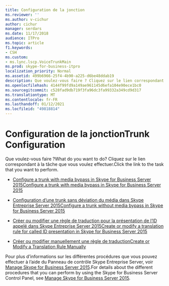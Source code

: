 ```yaml
---
title: Configuration de la jonction
ms.reviewer: ''
ms.author: v-cichur
author: cichur
manager: serdars
ms.date: 11/17/2018
audience: ITPro
ms.topic: article
f1.keywords:
- CSH
ms.custom:
- ms.lync.lscp.VoiceTrunkMain
ms.prod: skype-for-business-itpro
localization_priority: Normal
ms.assetid: 499b6966-25f4-4b90-a225-d6be48ddab19
description: Que voulez-vous faire ? Cliquez sur le lien correspondant à la tâche que vous voulez effectuer.
ms.openlocfilehash: 4144f99fd9a149ae961145d6efa104e90ece1bc0
ms.sourcegitcommit: c528fad9db719f3fa96dc3fa99332a349cd9d317
ms.translationtype: MT
ms.contentlocale: fr-FR
ms.lasthandoff: 01/12/2021
ms.locfileid: "49818814"
---
```

# <a name="trunk-configuration"></a><span data-ttu-id="5e93c-104">Configuration de la jonction</span><span class="sxs-lookup"><span data-stu-id="5e93c-104">Trunk Configuration</span></span>

<span data-ttu-id="5e93c-105">Que voulez-vous faire ?</span><span class="sxs-lookup"><span data-stu-id="5e93c-105">What do you want to do?</span></span> <span data-ttu-id="5e93c-106">Cliquez sur le lien correspondant à la tâche que vous voulez effectuer.</span><span class="sxs-lookup"><span data-stu-id="5e93c-106">Click the link to the task that you want to perform.</span></span>

- [<span data-ttu-id="5e93c-107">Configure a trunk with media bypass in Skype for Business Server 2015</span><span class="sxs-lookup"><span data-stu-id="5e93c-107">Configure a trunk with media bypass in Skype for Business Server 2015</span></span>](../../deploy/deploy-enterprise-voice/configure-trunk-with-media-bypass.md)

- [<span data-ttu-id="5e93c-108">Configuration d’une trunk sans déviation du média dans Skype Entreprise Server 2015</span><span class="sxs-lookup"><span data-stu-id="5e93c-108">Configure a trunk without media bypass in Skype for Business Server 2015</span></span>](../../deploy/deploy-enterprise-voice/configure-trunk-without-media-bypass.md)

- [<span data-ttu-id="5e93c-109">Créer ou modifier une règle de traduction pour la présentation de l’ID appelé dans Skype Entreprise Server 2015</span><span class="sxs-lookup"><span data-stu-id="5e93c-109">Create or modify a translation rule for called ID presentation in Skype for Business Server 2015</span></span>](../../deploy/deploy-enterprise-voice/called-id-presentation-rules.md)

- [<span data-ttu-id="5e93c-110">Créer ou modifier manuellement une règle de traduction</span><span class="sxs-lookup"><span data-stu-id="5e93c-110">Create or Modify a Translation Rule Manually</span></span>](https://technet.microsoft.com/library/049d1db3-af58-48c5-be89-52e1d068a4bd.aspx)

<span data-ttu-id="5e93c-111">Pour plus d’informations sur les différentes procédures que vous pouvez effectuer à l’aide du Panneau de contrôle Skype Entreprise Server, voir [Manage Skype for Business Server 2015](../../manage/manage.md).</span><span class="sxs-lookup"><span data-stu-id="5e93c-111">For details about the different procedures that you can perform by using the Skype for Business Server Control Panel, see [Manage Skype for Business Server 2015](../../manage/manage.md).</span></span>


